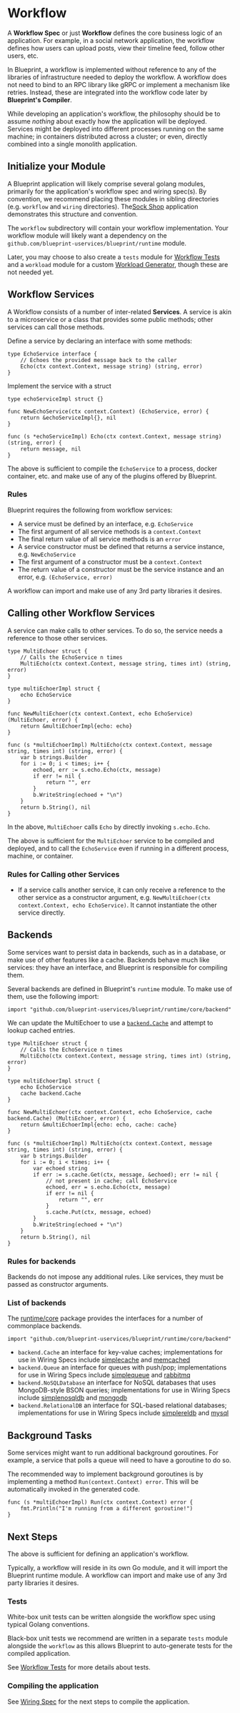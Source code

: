 # Workflow

A **Workflow Spec** or just **Workflow** defines the core business logic of an application.  For example, in a social network application, the workflow defines how users can upload posts, view their timeline feed, follow other users, etc.

In Blueprint, a workflow is implemented without reference to any of the libraries of infrastructure needed to deploy the workflow.  A workflow does not need to bind to an RPC library like gRPC or implement a mechanism like retries.  Instead, these are integrated into the workflow code later by **Blueprint's Compiler**.

While developing an application's workflow, the philosophy should be to assume *nothing* about exactly how the application will be deployed.  Services might be deployed into different processes running on the same machine; in containers distributed across a cluster; or even, directly combined into a single monolith application.

## Initialize your Module

A Blueprint application will likely comprise several golang modules, primarily for the application's workflow spec and wiring spec(s).  By convention, we recommend placing these modules in sibling directories (e.g. `workflow` and `wiring` directories).
The[Sock Shop](../../examples/sockshop/) application demonstrates this structure and convention.

The `workflow` subdirectory will contain your workflow implementation.  Your workflow module will likely want a dependency on the `github.com/blueprint-uservices/blueprint/runtime` module.

Later, you may choose to also create a `tests` module for [Workflow Tests](workflow_tests.md) and a `workload` module for a custom [Workload Generator](../../plugins/workload), though these are not needed yet.

## Workflow Services

A Workflow consists of a number of inter-related **Services**.  A service is akin to a microservice or a class that provides some public methods; other services can call those methods.

Define a service by declaring an interface with some methods:
```
type EchoService interface {
    // Echoes the provided message back to the caller
    Echo(ctx context.Context, message string) (string, error)
}
```

Implement the service with a struct
```
type echoServiceImpl struct {}

func NewEchoService(ctx context.Context) (EchoService, error) {
    return &echoServiceImpl{}, nil
}

func (s *echoServiceImpl) Echo(ctx context.Context, message string) (string, error) {
    return message, nil
}
```

The above is sufficient to compile the `EchoService` to a process, docker container, etc. and make use of any of the plugins offered by Blueprint.

### Rules

Blueprint requires the following from workflow services:

 * A service must be defined by an interface, e.g. `EchoService`
 * The first argument of all service methods is a `context.Context`
 * The final return value of all service methods is an `error`
 * A service constructor must be defined that returns a service instance, e.g. `NewEchoService`
 * The first argument of a constructor must be a `context.Context`
 * The return value of a constructor must be the service instance and an error, e.g. `(EchoService, error)`

A workflow can import and make use of any 3rd party libraries it desires.

## Calling other Workflow Services

A service can make calls to other services.  To do so, the service needs a reference to those other services.

```
type MultiEchoer struct {
    // Calls the EchoService n times
    MultiEcho(ctx context.Context, message string, times int) (string, error)
}

type multiEchoerImpl struct {
    echo EchoService
}

func NewMultiEchoer(ctx context.Context, echo EchoService) (MultiEchoer, error) {
    return &multiEchoerImpl{echo: echo}
}

func (s *multiEchoerImpl) MultiEcho(ctx context.Context, message string, times int) (string, error) {
    var b strings.Builder
    for i := 0; i < times; i++ {
        echoed, err := s.echo.Echo(ctx, message)
        if err != nil {
            return "", err
        }
        b.WriteString(echoed + "\n")
    }
    return b.String(), nil
}
```

In the above, `MultiEchoer` calls `Echo` by directly invoking `s.echo.Echo`.

The above is sufficient for the `MultiEchoer` service to be compiled and deployed, and to call the `EchoService` even if running in a different process, machine, or container.

### Rules for Calling other Services

* If a service calls another service, it can only receive a reference to the other service as a constructor argument, e.g. `NewMultiEchoer(ctx context.Context, echo EchoService)`.  It cannot instantiate the other service directly.

## Backends

Some services want to persist data in backends, such as in a database, or make use of other features like a cache.  Backends behave much like services: they have an interface, and Blueprint is responsible for compiling them.

Several backends are defined in Blueprint's `runtime` module.  To make use of them, use the following import:

```
import "github.com/blueprint-uservices/blueprint/runtime/core/backend"
```

We can update the MultiEchoer to use a [`backend.Cache`](../../runtime/core/backend/cache.go) and attempt to lookup cached entries.

```
type MultiEchoer struct {
    // Calls the EchoService n times
    MultiEcho(ctx context.Context, message string, times int) (string, error)
}

type multiEchoerImpl struct {
    echo EchoService
    cache backend.Cache
}

func NewMultiEchoer(ctx context.Context, echo EchoService, cache backend.Cache) (MultiEchoer, error) {
    return &multiEchoerImpl{echo: echo, cache: cache}
}

func (s *multiEchoerImpl) MultiEcho(ctx context.Context, message string, times int) (string, error) {
    var b strings.Builder
    for i := 0; i < times; i++ {
        var echoed string
        if err := s.cache.Get(ctx, message, &echoed); err != nil {
            // not present in cache; call EchoService
            echoed, err = s.echo.Echo(ctx, message)
            if err != nil {
                return "", err
            }
            s.cache.Put(ctx, message, echoed)
        }
        b.WriteString(echoed + "\n")
    }
    return b.String(), nil
}
```

### Rules for backends

Backends do not impose any additional rules.  Like services, they must be passed as constructor arguments.

### List of backends

The [runtime/core](../../runtime/core) package provides the interfaces for a number of commonplace backends.

```
import "github.com/blueprint-uservices/blueprint/runtime/core/backend"
```

* `backend.Cache` an interface for key-value caches; implementations for use in Wiring Specs include [simplecache](../../plugins/simple) and [memcached](../../plugins/memcached)
* `backend.Queue` an interface for queues with push/pop; implementations for use in Wiring Specs include [simplequeue](../../plugins/simple) and [rabbitmq](../../plugins/rabbitmq)
* `backend.NoSQLDatabase` an interface for NoSQL databases that uses MongoDB-style BSON queries; implementations for use in Wiring Specs include [simplenosqldb](../../plugins/simple) and [mongodb](../../plugins/mongodb)
* `backend.RelationalDB` an interface for SQL-based relational databases; implementations for use in Wiring Specs include [simplereldb](../../plugins/simple) and [mysql](../../plugins/mysql)

## Background Tasks

Some services might want to run additional background goroutines.  For example, a service that polls a queue will need to have a goroutine to do so.

The recommended way to implement background goroutines is by implementing a method `Run(context.Context) error`.  This will be automatically invoked in the generated code.

```
func (s *multiEchoerImpl) Run(ctx context.Context) error {
    fmt.Println("I'm running from a different goroutine!")
}
```

## Next Steps

The above is sufficient for defining an application's workflow.

Typically, a workflow will reside in its own Go module, and it will import the Blueprint runtime module.  A workflow can import and make use of any 3rd party libraries it desires.

### Tests

White-box unit tests can be written alongside the workflow spec using typical Golang conventions.

Black-box unit tests we recommend are written in a separate `tests` module alongside the `workflow` as this allows Blueprint to auto-generate tests for the compiled application.

See [Workflow Tests](workflow_tests.md) for more details about tests.

### Compiling the application

See [Wiring Spec](wiring.md) for the next steps to compile the application.